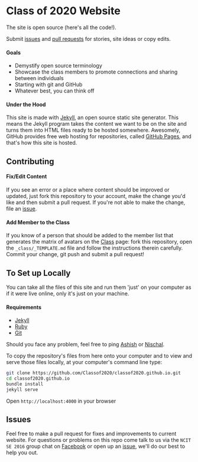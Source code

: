 # Class of 2020 Website



The site is open source (here's all the code!).

Submit [issues](https://github.com/Classof2020/classof2020.github.io/issues/new) and [pull requests](https://github.com/Classof2020/classof2020.github.io/compare/) for stories, site ideas or copy edits.

#### Goals

- Demystify open source terminology
- Showcase the class members to promote connections and sharing between individuals
- Starting with git and GitHub
- Whatever best, you can think off

#### Under the Hood

This site is made with [Jekyll](http://jekyllrb.com), an open source static site generator. This means the Jekyll program takes the content we want to be on the site and turns them into HTML files ready to be hosted somewhere. Awesomely, GitHub provides free web hosting for repositories, called [GitHub Pages](http://pages.github.com/), and that's how this site is hosted.

## Contributing

#### Fix/Edit Content

If you see an error or a place where content should be improved or updated, just fork this repository to your account, make the change you'd like and then submit a pull request. If you're not able to make the change, file an [issue](https://github.com/Classof2020/classof2020.github.io/issues/new).

#### Add Member to the Class

If you know of a person that should be added to the member list that generates the matrix of avatars on the [Class](https://classof2020.github.io/class/) page: fork this repository, open the `_class/_TEMPLATE.md` file and follow the instructions therein carefully. Commit your change, git push and submit a pull request!


## To Set up Locally

You can take all the files of this site and run them 'just' on your computer as if it were live online, only it's just on your machine.

#### Requirements

* [Jekyll](http://jekyllrb.com/)
* [Ruby](https://www.ruby-lang.org/en/)
* [Git](http://git-scm.com/)

Should you face any problem, feel free to ping [Ashish](https://github.com/MegaMind98) or [Nischal](https://github.com/NischalLalShrestha).

To copy the repository's files from here onto your computer and to view and serve those files locally, at your computer's command line type:

```bash
git clone https://github.com/Classof2020/classof2020.github.io.git
cd classof2020.github.io
bundle install
jekyll serve
```
Open `http://localhost:4000` in your browser


## Issues
Feel free to make a pull request for fixes and improvements to current website. For questions or problems on this repo come talk to us via the `NCIT SE 2016` group chat on [Facebook](https://www.facebook.com/groups/1005002246272217/) or open up an [issue](https://github.com/Classof2020/classof2020.github.io/issues/new), we'll do our best to help you out.
